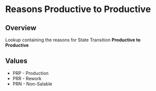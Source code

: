 # Reasons Productive to Productive

## Overview

Lookup containing the reasons for State Transition **Productive to Productive**

## Values

* PRP - Production
* PRR - Rework
* PRN - Non-Salable